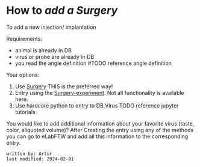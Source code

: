 # How to _add a Surgery_

To add a new injection/ implantation

Requirements:
- animal is already in DB
- virus or probe are already in DB
- you read the angle definition #TODO reference angle definition

Your options:
1. Use [Surgery](../gui_documentation/SurgeryCommander.md) THIS is the preferred way! 
2. Entry using the [Surgery-experiment](../eLabFTW_documentation/resource_virus.md). Not all functionality is available here.
3. Use hardcore python to entry to DB.Virus TODO reference jupyter tutorials

You would like to add additional information about your favorite virus (taste, color, aliquoted volume)?
After Creating the entry using any of the methods you can go to eLabFTW and add all this information to the 
corresponding entry. 
~~~~
written by: Artur
last modified: 2024-02-01
~~~~